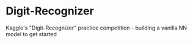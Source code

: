 # Digit-Recognizer
Kaggle's "Digit-Recognizer" practice competition - building a vanilla NN model to get started
